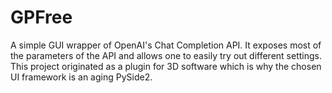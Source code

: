 # GPFree
A simple GUI wrapper of OpenAI's Chat Completion API. It exposes most of the parameters of the API and 
allows one to easily try out different settings. This project originated as a plugin for 3D software
which is why the chosen UI framework is an aging PySide2.
